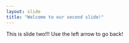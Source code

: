 ```yaml
---
layout: slide
title: "Welcome to our second slide!"
---
```

This is slide two!!!
Use the left arrow to go back!
